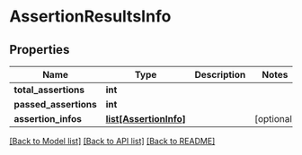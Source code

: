 # AssertionResultsInfo

## Properties
Name | Type | Description | Notes
------------ | ------------- | ------------- | -------------
**total_assertions** | **int** |  | 
**passed_assertions** | **int** |  | 
**assertion_infos** | [**list[AssertionInfo]**](AssertionInfo.md) |  | [optional] 

[[Back to Model list]](../README.md#documentation-for-models) [[Back to API list]](../README.md#documentation-for-api-endpoints) [[Back to README]](../README.md)


